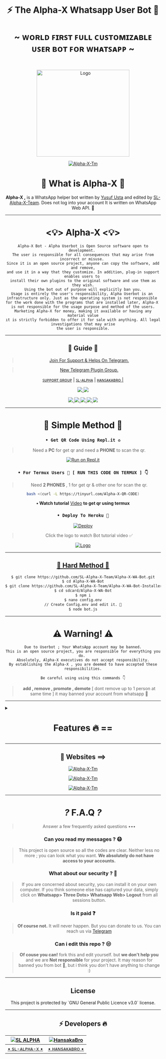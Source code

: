 <div align="center">

<h1 align="center"><b>⚡ The Alpha-X Whatsapp User Bot 🍁</b></h1>
<h1 align="center">~ ᴡᴏʀʟᴅ ꜰɪʀꜱᴛ ꜰᴜʟʟ ᴄᴜꜱᴛᴏᴍɪᴢᴀʙʟᴇ ᴜꜱᴇʀ ʙᴏᴛ ꜰᴏʀ ᴡʜᴀᴛꜱᴀᴘᴘ ~</h1>

<br>

<a href="https://github.com/SL-Alpha-X-Team"><img title="Logo" src="https://telegra.ph/file/c265e654e3ec87c78d984.jpg" width="300" height="280">

<a href="https://github.com/SL-Alpha-X-Team"><img title="Alpha-X-Tm" src="https://img.shields.io/badge/Alpha_X_team-black?colorA=inactive&colorB=purple&style=social&logo=github"></a>

<h1> 🔎 What is Alpha-X 🔎</h1>

**Alpha-X ,** is a WhatsApp helper bot written by [Yusuf Usta](https://github.com/Quiec) and edited by [SL-Alpha-X-Team](https://github.com/SL-Alpha-X-Team). Does not log into your account It is written on WhatsApp Web API. 🍂

---

<h1> <💡> Alpha-X <💡> </h1>

```
Alpha-X Bot - Alpha Userbot is Open Source software open to development. 
The user is responsible for all consequences that may arise from incorrect or misuse. 
Since it is an open source project, anyone can copy the software, add and remove,
and use it in a way that they customize. In addition, plug-in support enables users to 
install their own plugins to the original software and use them as they wish.
Using the bot out of purpose will explicitly ban you.
Usage is entirely the user's responsibility, Alpha Userbot is an 
infrastructure only. Just as the operating system is not responsible 
for the work done with the programs that are installed later, Alpha-X 
is not responsible for the usage purpose and method of the users.
Marketing Alpha-X for money, making it available or having any material value
ıt is strictly forbidden to offer it for sale with anything. All legal investigations that may arise
the user is responsible.
```

---

<h2> 📢 Guide 📢 </h2>

> [Join For Support & Helps On Telegram.](https://t.me/AlphaX_SUPPORT)

> [New Telegram Plugin Group. ](https://t.me/AlphaX_plugin)

<a href="https://bit.ly/BOT_SUPPORT">ꜱᴜᴘᴘᴏʀᴛ ɢʀᴏᴜᴘ</a> |
<a href="https://Wa.me/947772978164">ꜱʟ-ᴀʟᴘʜᴀ</a> |
<a href="https://Wa.me/94763983965">ʜᴀɴꜱᴀᴋᴀʙʀᴏ |

<p align="center"> 
    
  </a>
  <a href="https://github.com/SL-Alpha-X-Team/Alpha-X-WA-Bot/fork">
    <img src="https://img.shields.io/github/forks/SL-Alpha-X-Team/Alpha-X-WA-Bot?label=Fork&style=social">
    
  </a>
  <a href="https://github.com/SL-Alpha-X-Team/Alpha-X-WA-Bot/stargazers">
    <img src="https://img.shields.io/github/stars/SL-Alpha-X-Team/Alpha-X-WA-Bot?style=social">
  </a>
</p>

<p align="center">
  <a href="https://github.com/SL-Alpha-X-Team/Alpha-X-WA-Bot">
    <img src="https://img.shields.io/github/repo-size/SL-Alpha-X-Team/Alpha-X-WA-Bot?color=purple&label=Repo%20Size&style=plastic">

  </a>
  <a href="https://github.com/SL-Alpha-X-Team/Alpha-X-WA-Bot/blob/master/LICENSE">
    <img src="https://img.shields.io/github/license/SL-Alpha-X-Team/Alpha-X-WA-Bot?color=purple&label=Lisance&style=plastic">

  </a>
  <a href="https://github.com/SL-Alpha-X-Team/Alpha-X-WA-Bot">
    <img src="https://img.shields.io/github/languages/top/SL-Alpha-X-Team/Alpha-X-WA-Bot?color=purple&label=Javascript&style=plastic">

  </a>
  <a href="https://github.com/SL-Alpha-X-Team/Alpha-X-WA-Bot">
    <img src="https://img.shields.io/static/v1?label=Author&message=AlphaXteam&color=purple&style=plastic">

  </a>
  <a href="https://t.me/SL_AlphaX_Team">
    <img src="https://img.shields.io/badge/Telegram-AlphaX%20Main-purple&style=plastic">

  </a>
</p>

---

<h1> 🛃 Simple Method 🛃</h1>

### `• Get QR Code Using Repl.it ♻️`
> Need a **PC** for get qr and need a **PHONE** to scan the qr.

[![Run on Repl.it](https://repl.it/badge/github/SL-Alpha-X-Team/Alpha-X-WA-Bot)](https://replit.com/@AlphaXteam/Alpha-X-Bot-QR)

### `• For Termux Users 📲 [ RUN THIS CODE ON TERMUX ] 👇`
> Need **2 PHONES** , 1 for get qr & other one for scan the qr.

```bash
bash <(curl -L https://tinyurl.com/Alpha-X-QR-CODE)
```
**• Watch tutorial** [Video](https://youtu.be/6PpRFnr2dSg) **to get qr using termux**

### `• Deploy To Heroku 🚀`

[![Deploy](https://www.herokucdn.com/deploy/button.svg)](https://heroku.com/deploy?template=https://github.com/SL-Alpha-X-Team/Alpha-X-WA-Bot-Installer-5)

> Click the logo to watch Bot tutorial video ✅

<a href="https://youtube.com/watch?v=en4FLOsGRJY"><img title="Logo" src="https://telegra.ph/file/b2494d5bc4d55ebab9980.jpg">

---

<h2> 🔱 Hard Method 🔱 </h2>

```sh
$ git clone https://github.com/SL-Alpha-X-Team/Alpha-X-WA-Bot.git
$ cd Alpha-X-WA-Bot
$ git clone https://github.com/SL-Alpha-X-Team/Alpha-X-WA-Bot-Installer.git
$ cd sdcard/Alpha-X-WA-Bot
$ npm i
$ nano config.env
// Create Config.env and edit it. 🚫
$ node bot.js
```
---

<h1> ⚠️ Warning! ⚠️️</h1>

```
Due to Userbot ; Your WhatsApp account may be banned.
This is an open source project, you are responsible for everything you do. 
Absolutely, Alpha-X executives do not accept responsibility.
By establishing the Alpha-X , you are deemed to have accepted these responsibilities.
```

`Be careful using using this commands 👇`
> **add , remove , promote , demote**
[ dont remove up to 1 person at same time ]
it may banned your account from whatsapp 🚫

</div>

---

<details>
<summary><b><h1 align="center">Features 🔥 ==</h1></b></summary>
<p align="left">

`📜 ᴄᴏᴍᴍᴀɴᴅ:` install <br>
`📍 ᴅᴇsᴄʀɪᴘᴛɪᴏɴ` Install external plugins. <br>
`⚠️️ Warn:` Get plugins only from https://t.me/AlphaXplugin.

`📜 ᴄᴏᴍᴍᴀɴᴅ:` plugin<br>
`📍 ᴅᴇsᴄʀɪᴘᴛɪᴏɴ` Shows the plugins you have installed. 

`📜 ᴄᴏᴍᴍᴀɴᴅ:` remove<br>
`📍 ᴅᴇsᴄʀɪᴘᴛɪᴏɴ` Removes the plugin. 

`📜 ᴄᴏᴍᴍᴀɴᴅ:` admin<br>
`📍 ᴅᴇsᴄʀɪᴘᴛɪᴏɴ` Admin menu. 

`📜 ᴄᴏᴍᴍᴀɴᴅ:` ban <br>
`📍 ᴅᴇsᴄʀɪᴘᴛɪᴏɴ` Ban someone in the group. Reply to message or tag a person to use command. 

`📜 ᴄᴏᴍᴍᴀɴᴅ:` gname <br>
`📍 ᴅᴇsᴄʀɪᴘᴛɪᴏɴ` Change group name. 

`📜 ᴄᴏᴍᴍᴀɴᴅ:` gdesc<br>
`📍 ᴅᴇsᴄʀɪᴘᴛɪᴏɴ` Change group discription. 

`📜 ᴄᴏᴍᴍᴀɴᴅ:` dis <br>
`📍 ᴅᴇsᴄʀɪᴘᴛɪᴏɴ`  Disappearing message on/off. <br>
`💡 Example:` .dis on/off

`📜 ᴄᴏᴍᴍᴀɴᴅ:` reset<br>
`📍 ᴅᴇsᴄʀɪᴘᴛɪᴏɴ` Reset group invitation link. 

`📜 ᴄᴏᴍᴍᴀɴᴅ:` gpp<br>
`📍 ᴅᴇsᴄʀɪᴘᴛɪᴏɴ` Set group profile picture 

`📜 ᴄᴏᴍᴍᴀɴᴅ:` add<br>
`📍 ᴅᴇsᴄʀɪᴘᴛɪᴏɴ` Adds someone to the group. 

`📜 ᴄᴏᴍᴍᴀɴᴅ:` promote <br>
`📍 ᴅᴇsᴄʀɪᴘᴛɪᴏɴ` Makes any person an admin. 

`📜 ᴄᴏᴍᴍᴀɴᴅ:` demote <br>
`📍 ᴅᴇsᴄʀɪᴘᴛɪᴏɴ` Takes the authority of any admin. 

`📜 ᴄᴏᴍᴍᴀɴᴅ:` mute <br>
`📍 ᴅᴇsᴄʀɪᴘᴛɪᴏɴ` Mute the group chat. Only the admins can send a message.
⌨️ Example: .mute & .mute 5m etc 

`📜 ᴄᴏᴍᴍᴀɴᴅ:` unmute <br>
`📍 ᴅᴇsᴄʀɪᴘᴛɪᴏɴ` Unmute the group chat. Anyone can send a message. 

`📜 ᴄᴏᴍᴍᴀɴᴅ:` invite <br>
`📍 ᴅᴇsᴄʀɪᴘᴛɪᴏɴ` Provides the group's invitation link. 

`📜 ᴄᴏᴍᴍᴀɴᴅ:` afk <br>
`📍 ᴅᴇsᴄʀɪᴘᴛɪᴏɴ` It makes you AFK - Away From Keyboard. 

`📜 ᴄᴏᴍᴍᴀɴᴅ:` art pack<br>
`📍 ᴅᴇsᴄʀɪᴘᴛɪᴏɴ` Beautifull artpack with more than 100 messages. 

`📜 ᴄᴏᴍᴍᴀɴᴅ:` aspm <br>
`📍 ᴅᴇsᴄʀɪᴘᴛɪᴏɴ` This command for any emergency situation about any kind of WhatsApp SPAM in Group 

`📜 ᴄᴏᴍᴍᴀɴᴅ:` alag <br>
`📍 ᴅᴇsᴄʀɪᴘᴛɪᴏɴ` This command for any emergency situation about any kind of WhatsApp SPAM in Chat 

`📜 ᴄᴏᴍᴍᴀɴᴅ:` linkblock <br>
`📍 ᴅᴇsᴄʀɪᴘᴛɪᴏɴ` Activates the block link tool. <br>
`💡 Example:` .linkblock on / off

`📜 ᴄᴏᴍᴍᴀɴᴅ:` CrAsH<br>
`📍 ᴅᴇsᴄʀɪᴘᴛɪᴏɴ` send BUG VIRUS to group. 

`📜 ᴄᴏᴍᴍᴀɴᴅ:` CrAsH high<br>
`📍 ᴅᴇsᴄʀɪᴘᴛɪᴏɴ` send BUG VIRUS to group untill you stop. 

`📜 ᴄᴏᴍᴍᴀɴᴅ:` -carbon

`📜 ᴄᴏᴍᴍᴀɴᴅ:` clear<br>
`📍 ᴅᴇsᴄʀɪᴘᴛɪᴏɴ` Clears all the messages from the chat. 

`📜 ᴄᴏᴍᴍᴀɴᴅ:` qr <br>
`📍 ᴅᴇsᴄʀɪᴘᴛɪᴏɴ` To create an qr code from the word you give. 

`📜 ᴄᴏᴍᴍᴀɴᴅ:` bcode <br>
`📍 ᴅᴇsᴄʀɪᴘᴛɪᴏɴ` To create an barcode from the word you give. 

`📜 ᴄᴏᴍᴍᴀɴᴅ:` compliment<br>
`📍 ᴅᴇsᴄʀɪᴘᴛɪᴏɴ` It sends complimentry sentenses. 

`📜 ᴄᴏᴍᴍᴀɴᴅ:` toaudio<br>
`📍 ᴅᴇsᴄʀɪᴘᴛɪᴏɴ` Converts video to sound. 

`📜 ᴄᴏᴍᴍᴀɴᴅ:` toimage<br>
`📍 ᴅᴇsᴄʀɪᴘᴛɪᴏɴ` Converts the sticker to a photo. 

`📜 ᴄᴏᴍᴍᴀɴᴅ:` tovideo<br>
`📍 ᴅᴇsᴄʀɪᴘᴛɪᴏɴ` Converts animated stickers to video. 

`📜 ᴄᴏᴍᴍᴀɴᴅ:` deepai<br>
`📍 ᴅᴇsᴄʀɪᴘᴛɪᴏɴ` Runs the most powerful artificial intelligence tools using artificial neural networks. 

`📜 ᴄᴏᴍᴍᴀɴᴅ:` details<br>
`📍 ᴅᴇsᴄʀɪᴘᴛɪᴏɴ` Displays metadata data of group or person. 

`📜 ᴄᴏᴍᴍᴀɴᴅ:` dict <br>
`📍 ᴅᴇsᴄʀɪᴘᴛɪᴏɴ` Use it as a dictionary.
Eg: .dict enUS;lead
 For supporting languages send •.lngcode• 

`📜 ᴄᴏᴍᴍᴀɴᴅ:` dst<br>
`📍 ᴅᴇsᴄʀɪᴘᴛɪᴏɴ` Download status you repled. 

`📜 ᴄᴏᴍᴍᴀɴᴅ:` emedia<br>
`📍 ᴅᴇsᴄʀɪᴘᴛɪᴏɴ` It is a plugin with more than 25 media tools. 

`📜 ᴄᴏᴍᴍᴀɴᴅ:` emoji <br>
`📍 ᴅᴇsᴄʀɪᴘᴛɪᴏɴ` You can get Emoji as image. 

`📜 ᴄᴏᴍᴍᴀɴᴅ:` print <br>
`📍 ᴅᴇsᴄʀɪᴘᴛɪᴏɴ` Prints the inside of the file on the server. 

`📜 ᴄᴏᴍᴍᴀɴᴅ:` bashmedia <br>
`📍 ᴅᴇsᴄʀɪᴘᴛɪᴏɴ` Sends audio, video and photos inside the server. <br>
`💡 Example:` video.mp4 && media/gif/pic.mp4

`📜 ᴄᴏᴍᴍᴀɴᴅ:` addserver<br>
`📍 ᴅᴇsᴄʀɪᴘᴛɪᴏɴ` Uploads image, audio or video to the server. 

`📜 ᴄᴏᴍᴍᴀɴᴅ:` term <br>
`📍 ᴅᴇsᴄʀɪᴘᴛɪᴏɴ` Allows to run the command on the server's shell. 

`📜 ᴄᴏᴍᴍᴀɴᴅ:` mediainfo<br>
`📍 ᴅᴇsᴄʀɪᴘᴛɪᴏɴ` Shows the technical information of the replied video. 

`📜 ᴄᴏᴍᴍᴀɴᴅ:` pmsend <br>
`📍 ᴅᴇsᴄʀɪᴘᴛɪᴏɴ` Sends a private message to the replied person. 

`📜 ᴄᴏᴍᴍᴀɴᴅ:` pmttssend <br>
`📍 ᴅᴇsᴄʀɪᴘᴛɪᴏɴ` Sends a private voice message to the respondent. 

`📜 ᴄᴏᴍᴍᴀɴᴅ:` ffmpeg <br>
`📍 ᴅᴇsᴄʀɪᴘᴛɪᴏɴ` Applies the desired ffmpeg filter to the video.
⌨️ Example: .ffmpeg fade=in:0:30 

`📜 ᴄᴏᴍᴍᴀɴᴅ:` filter <br>
`📍 ᴅᴇsᴄʀɪᴘᴛɪᴏɴ` It adds a filter. If someone writes your filter, it send the answer. If you just write .filter, it show's your filter list. 

`📜 ᴄᴏᴍᴍᴀɴᴅ:` stop <br>
`📍 ᴅᴇsᴄʀɪᴘᴛɪᴏɴ` Stops the filter you added previously. 

`📜 ᴄᴏᴍᴍᴀɴᴅ:` bgmlist<br>
`📍 ᴅᴇsᴄʀɪᴘᴛɪᴏɴ` Bgm List. 

`📜 ᴄᴏᴍᴍᴀɴᴅ:` github <br>
`📍 ᴅᴇsᴄʀɪᴘᴛɪᴏɴ` It Send Github User Data. <br>
`💡 Example:` .github WhatsApp

`📜 ᴄᴏᴍᴍᴀɴᴅ:` welcome<br>
`📍 ᴅᴇsᴄʀɪᴘᴛɪᴏɴ` It sets the welcome message. If you leave it blank it shows the welcome message. 

`📜 ᴄᴏᴍᴍᴀɴᴅ:` goodbye<br>
`📍 ᴅᴇsᴄʀɪᴘᴛɪᴏɴ` Sets the goodbye message. If you leave blank, it show's the goodbye message. 

`📜 ᴄᴏᴍᴍᴀɴᴅ:` help<br>
`📍 ᴅᴇsᴄʀɪᴘᴛɪᴏɴ` Gives information about using the bot from the Help menu. 

`📜 ᴄᴏᴍᴍᴀɴᴅ:` varset <br>
`📍 ᴅᴇsᴄʀɪᴘᴛɪᴏɴ` Changes the text of modules like alive, afk etc.. 

`📜 ᴄᴏᴍᴍᴀɴᴅ:` restart<br>
`📍 ᴅᴇsᴄʀɪᴘᴛɪᴏɴ` Restart bot.

`📜 ᴄᴏᴍᴍᴀɴᴅ:` poweroff<br>
`📍 ᴅᴇsᴄʀɪᴘᴛɪᴏɴ` Shutdown bot.

`📜 ᴄᴏᴍᴍᴀɴᴅ:` dyno<br>
`📍 ᴅᴇsᴄʀɪᴘᴛɪᴏɴ` Check heroku dyno usage 

`📜 ᴄᴏᴍᴍᴀɴᴅ:` setvar <br>
`📍 ᴅᴇsᴄʀɪᴘᴛɪᴏɴ` Set heroku config var 

`📜 ᴄᴏᴍᴍᴀɴᴅ:` delvar <br>
`📍 ᴅᴇsᴄʀɪᴘᴛɪᴏɴ` Delete heroku config var 

`📜 ᴄᴏᴍᴍᴀɴᴅ:` getvar <br>
`📍 ᴅᴇsᴄʀɪᴘᴛɪᴏɴ` Get heroku config var 

`📜 ᴄᴏᴍᴍᴀɴᴅ:` hpmod <br>
`📍 ᴅᴇsᴄʀɪᴘᴛɪᴏɴ` To get mod apps info. 

`📜 ᴄᴏᴍᴍᴀɴᴅ:` insult<br>
`📍 ᴅᴇsᴄʀɪᴘᴛɪᴏɴ` It gives random insults. 

`📜 ᴄᴏᴍᴍᴀɴᴅ:` locate<br>
`📍 ᴅᴇsᴄʀɪᴘᴛɪᴏɴ` It send your location. <br>
`⚠️️ Warn:` Please open your location before using command!

`📜 ᴄᴏᴍᴍᴀɴᴅ:` logmsg<br>
`📍 ᴅᴇsᴄʀɪᴘᴛɪᴏɴ` Saves the message you reply to your private number. <br>
`⚠️️ Warn:` Does not support animated stickers!

`📜 ᴄᴏᴍᴍᴀɴᴅ:` logomaker<br>
`📍 ᴅᴇsᴄʀɪᴘᴛɪᴏɴ` Shows logomaker tools with unlimited access. 

`📜 ᴄᴏᴍᴍᴀɴᴅ:` meme <br>
`📍 ᴅᴇsᴄʀɪᴘᴛɪᴏɴ` Photo memes you replied to. 

`📜 ᴄᴏᴍᴍᴀɴᴅ:` movie <br>
`📍 ᴅᴇsᴄʀɪᴘᴛɪᴏɴ` Shows movie info. 

`📜 ᴄᴏᴍᴍᴀɴᴅ:` neko<br>
`📍 ᴅᴇsᴄʀɪᴘᴛɪᴏɴ` Replied messages will be added to nekobin.com. 

`📜 ᴄᴏᴍᴍᴀɴᴅ:` song <br>
`📍 ᴅᴇsᴄʀɪᴘᴛɪᴏɴ` Uploads the song you wrote. 

`📜 ᴄᴏᴍᴍᴀɴᴅ:` video <br>
`📍 ᴅᴇsᴄʀɪᴘᴛɪᴏɴ` Downloads video from YouTube. 

`📜 ᴄᴏᴍᴍᴀɴᴅ:` fb <br>
`📍 ᴅᴇsᴄʀɪᴘᴛɪᴏɴ` Download video from facebook. 

`📜 ᴄᴏᴍᴍᴀɴᴅ:` tiktok <br>
`📍 ᴅᴇsᴄʀɪᴘᴛɪᴏɴ` Download tiktok video. 

`📜 ᴄᴏᴍᴍᴀɴᴅ:` notes<br>
`📍 ᴅᴇsᴄʀɪᴘᴛɪᴏɴ` Shows all your existing notes. 

`📜 ᴄᴏᴍᴍᴀɴᴅ:` save <br>
`📍 ᴅᴇsᴄʀɪᴘᴛɪᴏɴ` Reply a message and type .save or just use .save <Your note> without replying 

`📜 ᴄᴏᴍᴍᴀɴᴅ:` deleteNotes<br>
`📍 ᴅᴇsᴄʀɪᴘᴛɪᴏɴ` Deletes *all* your saved notes. 

`📜 ᴄᴏᴍᴍᴀɴᴅ:` ocr <br>
`📍 ᴅᴇsᴄʀɪᴘᴛɪᴏɴ` Reads the text on the photo you have replied. 

`📜 ᴄᴏᴍᴍᴀɴᴅ:` pinimg <br>
`📍 ᴅᴇsᴄʀɪᴘᴛɪᴏɴ` Downloas images from Pinterest. 

`📜 ᴄᴏᴍᴍᴀɴᴅ:` playst <br>
`📍 ᴅᴇsᴄʀɪᴘᴛɪᴏɴ` Get app details from play store. 

`📜 ᴄᴏᴍᴍᴀɴᴅ:` profile<br>
`📍 ᴅᴇsᴄʀɪᴘᴛɪᴏɴ` Profile menu. 

`📜 ᴄᴏᴍᴍᴀɴᴅ:` getpp<br>
`📍 ᴅᴇsᴄʀɪᴘᴛɪᴏɴ` Get pofile picture. 

`📜 ᴄᴏᴍᴍᴀɴᴅ:` setbio <br>
`📍 ᴅᴇsᴄʀɪᴘᴛɪᴏɴ` Set your about. 

`📜 ᴄᴏᴍᴍᴀɴᴅ:` getbio<br>
`📍 ᴅᴇsᴄʀɪᴘᴛɪᴏɴ` Get user about. 

`📜 ᴄᴏᴍᴍᴀɴᴅ:` archive<br>
`📍 ᴅᴇsᴄʀɪᴘᴛɪᴏɴ` Archive chat. 

`📜 ᴄᴏᴍᴍᴀɴᴅ:` unarchive<br>
`📍 ᴅᴇsᴄʀɪᴘᴛɪᴏɴ` Unarchive chat. 

`📜 ᴄᴏᴍᴍᴀɴᴅ:` pin<br>
`📍 ᴅᴇsᴄʀɪᴘᴛɪᴏɴ` Archive chat. 

`📜 ᴄᴏᴍᴍᴀɴᴅ:` unpin<br>
`📍 ᴅᴇsᴄʀɪᴘᴛɪᴏɴ` Unarchive chat. 

`📜 ᴄᴏᴍᴍᴀɴᴅ:` pp<br>
`📍 ᴅᴇsᴄʀɪᴘᴛɪᴏɴ` Makes the profile photo what photo you reply. 

`📜 ᴄᴏᴍᴍᴀɴᴅ:` kickme<br>
`📍 ᴅᴇsᴄʀɪᴘᴛɪᴏɴ` It kicks you from the group you are using it in. 

`📜 ᴄᴏᴍᴍᴀɴᴅ:` block <br>
`📍 ᴅᴇsᴄʀɪᴘᴛɪᴏɴ` Block user. 

`📜 ᴄᴏᴍᴍᴀɴᴅ:` unblock <br>
`📍 ᴅᴇsᴄʀɪᴘᴛɪᴏɴ` Unblock user. 

`📜 ᴄᴏᴍᴍᴀɴᴅ:` jid <br>
`📍 ᴅᴇsᴄʀɪᴘᴛɪᴏɴ` Giving user's JID. 

`📜 ᴄᴏᴍᴍᴀɴᴅ:` rdmore <br>
`📍 ᴅᴇsᴄʀɪᴘᴛɪᴏɴ` Add readmore to your message >> Use # to get readmore. 

`📜 ᴄᴏᴍᴍᴀɴᴅ:` removebg <br>
`📍 ᴅᴇsᴄʀɪᴘᴛɪᴏɴ` Removes the background of the photos. 

`📜 ᴄᴏᴍᴍᴀɴᴅ:` report <br>
`📍 ᴅᴇsᴄʀɪᴘᴛɪᴏɴ` Sends reports to group admins. 

`📜 ᴄᴏᴍᴍᴀɴᴅ:` roll<br>
`📍 ᴅᴇsᴄʀɪᴘᴛɪᴏɴ` Roll dice randomly. 

`📜 ᴄᴏᴍᴍᴀɴᴅ:` scam <br>
`📍 ᴅᴇsᴄʀɪᴘᴛɪᴏɴ` Creates 5 minutes of fake actions. 

`📜 ᴄᴏᴍᴍᴀɴᴅ:` scan <br>
`📍 ᴅᴇsᴄʀɪᴘᴛɪᴏɴ` Checks whether the entered number is registered on WhatApp. 

`📜 ᴄᴏᴍᴍᴀɴᴅ:` trt<br>
`📍 ᴅᴇsᴄʀɪᴘᴛɪᴏɴ` It translates with Google Translate. You must reply any message. <br>
`💡 Example:` .trt en si (From English to Sinhala)

`📜 ᴄᴏᴍᴍᴀɴᴅ:` antilink <br>
`📍 ᴅᴇsᴄʀɪᴘᴛɪᴏɴ` Activates the Antilink tool. <br>
`💡 Example:` .antilink on / off

`📜 ᴄᴏᴍᴍᴀɴᴅ:` autobio <br>
`📍 ᴅᴇsᴄʀɪᴘᴛɪᴏɴ` Add live clock to your bio! <br>
`💡 Example:` .autobio on / off

`📜 ᴄᴏᴍᴍᴀɴᴅ:` detectlang<br>
`📍 ᴅᴇsᴄʀɪᴘᴛɪᴏɴ` Guess the language of the replied message. 

`📜 ᴄᴏᴍᴍᴀɴᴅ:` currency

`📜 ᴄᴏᴍᴍᴀɴᴅ:` tts <br>
`📍 ᴅᴇsᴄʀɪᴘᴛɪᴏɴ` It converts text to sound. 

`📜 ᴄᴏᴍᴍᴀɴᴅ:` music <br>
`📍 ᴅᴇsᴄʀɪᴘᴛɪᴏɴ` Uploads the song you wrote. 

`📜 ᴄᴏᴍᴍᴀɴᴅ:` smp3 <br>
`📍 ᴅᴇsᴄʀɪᴘᴛɪᴏɴ` Get song as a mp3 documet file 

`📜 ᴄᴏᴍᴍᴀɴᴅ:` mp4 <br>
`📍 ᴅᴇsᴄʀɪᴘᴛɪᴏɴ` Downloads video from YouTube. 

`📜 ᴄᴏᴍᴍᴀɴᴅ:` yt <br>
`📍 ᴅᴇsᴄʀɪᴘᴛɪᴏɴ` It searchs on YouTube. 

`📜 ᴄᴏᴍᴍᴀɴᴅ:` wiki <br>
`📍 ᴅᴇsᴄʀɪᴘᴛɪᴏɴ` Searches query on Wikipedia. 

`📜 ᴄᴏᴍᴍᴀɴᴅ:` img <br>
`📍 ᴅᴇsᴄʀɪᴘᴛɪᴏɴ` Searches for related pics on Google. 

`📜 ᴄᴏᴍᴍᴀɴᴅ:` lyric <br>
`📍 ᴅᴇsᴄʀɪᴘᴛɪᴏɴ` Finds the lyrics of the song. 

`📜 ᴄᴏᴍᴍᴀɴᴅ:` covid <br>
`📍 ᴅᴇsᴄʀɪᴘᴛɪᴏɴ` Shows the daily and overall covid table of more than 15 countries. 

`📜 ᴄᴏᴍᴍᴀɴᴅ:` ss <br>
`📍 ᴅᴇsᴄʀɪᴘᴛɪᴏɴ` Takes a screenshot from the page in the given link. 

`📜 ᴄᴏᴍᴍᴀɴᴅ:` simi <br>
`📍 ᴅᴇsᴄʀɪᴘᴛɪᴏɴ` Are you bored? ... Fool around with SimSimi. ... World first popular Chatbot for daily conversation. 

`📜 ᴄᴏᴍᴍᴀɴᴅ:` spdf <br>
`📍 ᴅᴇsᴄʀɪᴘᴛɪᴏɴ` Site to pdf file. 

`📜 ᴄᴏᴍᴍᴀɴᴅ:` insta <br>
`📍 ᴅᴇsᴄʀɪᴘᴛɪᴏɴ` Downloads videos or photos from Instagram. 

`📜 ᴄᴏᴍᴍᴀɴᴅ:` animesay <br>
`📍 ᴅᴇsᴄʀɪᴘᴛɪᴏɴ` It writes the text inside the banner the anime girl is holding 

`📜 ᴄᴏᴍᴍᴀɴᴅ:` changesay <br>
`📍 ᴅᴇsᴄʀɪᴘᴛɪᴏɴ` Turns the text into the change my mind poster. 

`📜 ᴄᴏᴍᴍᴀɴᴅ:` trumpsay <br>
`📍 ᴅᴇsᴄʀɪᴘᴛɪᴏɴ` Converts the text to Trump's tweet. 

`📜 ᴄᴏᴍᴍᴀɴᴅ:` audio spam<br>
`📍 ᴅᴇsᴄʀɪᴘᴛɪᴏɴ` Sends the replied audio as spam. 

`📜 ᴄᴏᴍᴍᴀɴᴅ:` foto spam<br>
`📍 ᴅᴇsᴄʀɪᴘᴛɪᴏɴ` Sends the replied photo as spam. 

`📜 ᴄᴏᴍᴍᴀɴᴅ:` sticker spam<br>
`📍 ᴅᴇsᴄʀɪᴘᴛɪᴏɴ` Convert the replied photo or video to sticker and send it as spam. 

`📜 ᴄᴏᴍᴍᴀɴᴅ:` vid spam

`📜 ᴄᴏᴍᴍᴀɴᴅ:` killspam<br>
`📍 ᴅᴇsᴄʀɪᴘᴛɪᴏɴ` Stops spam command. 

`📜 ᴄᴏᴍᴍᴀɴᴅ:` spam <br>
`📍 ᴅᴇsᴄʀɪᴘᴛɪᴏɴ` It spam until you stop it.
⌨️ Example: .spam test 

`📜 ᴄᴏᴍᴍᴀɴᴅ:` spotify <br>
`📍 ᴅᴇsᴄʀɪᴘᴛɪᴏɴ` Get music details from spotify. 

`📜 ᴄᴏᴍᴍᴀɴᴅ:` st<br>
`📍 ᴅᴇsᴄʀɪᴘᴛɪᴏɴ` It converts your replied photo or video to sticker. 

`📜 ᴄᴏᴍᴍᴀɴᴅ:` sweather<br>
`📍 ᴅᴇsᴄʀɪᴘᴛɪᴏɴ` Gives you the weekly interpretations of space weather observations provided by the Space Weather Research Center (SWRC) for a p. 

`📜 ᴄᴏᴍᴍᴀɴᴅ:` alive <br>
`📍 ᴅᴇsᴄʀɪᴘᴛɪᴏɴ` Does bot work? 

`📜 ᴄᴏᴍᴍᴀɴᴅ:` sysd<br>
`📍 ᴅᴇsᴄʀɪᴘᴛɪᴏɴ` Shows the system properties. 

`📜 ᴄᴏᴍᴍᴀɴᴅ:` tagadmin

`📜 ᴄᴏᴍᴍᴀɴᴅ:` tg <br>
`📍 ᴅᴇsᴄʀɪᴘᴛɪᴏɴ` Tags everyone in the group. 

`📜 ᴄᴏᴍᴍᴀɴᴅ:` pmall<br>
`📍 ᴅᴇsᴄʀɪᴘᴛɪᴏɴ` Sends the replied message to all members in the group. 

`📜 ᴄᴏᴍᴍᴀɴᴅ:` tblend <br>
`📍 ᴅᴇsᴄʀɪᴘᴛɪᴏɴ` Applies the selected TBlend effect to videos. 

`📜 ᴄᴏᴍᴍᴀɴᴅ:` link<br>
`📍 ᴅᴇsᴄʀɪᴘᴛɪᴏɴ` The image you reply to uploads to telegra.ph and provides its link. 

`📜 ᴄᴏᴍᴍᴀɴᴅ:` unvoice<br>
`📍 ᴅᴇsᴄʀɪᴘᴛɪᴏɴ` Converts audio to sound recording. 

`📜 ᴄᴏᴍᴍᴀɴᴅ:` up<br>
`📍 ᴅᴇsᴄʀɪᴘᴛɪᴏɴ` Checks the update your bot. 

`📜 ᴄᴏᴍᴍᴀɴᴅ:` up now<br>
`📍 ᴅᴇsᴄʀɪᴘᴛɪᴏɴ` It makes updates. 

`📜 ᴄᴏᴍᴍᴀɴᴅ:` voicy<br>
`📍 ᴅᴇsᴄʀɪᴘᴛɪᴏɴ` It converts audio to text. 

`📜 ᴄᴏᴍᴍᴀɴᴅ:` wp<br>
`📍 ᴅᴇsᴄʀɪᴘᴛɪᴏɴ` It sends high resolution wallpapers. 

`📜 ᴄᴏᴍᴍᴀɴᴅ:` wame <br>
`📍 ᴅᴇsᴄʀɪᴘᴛɪᴏɴ` Get a link to the user chat. 

`📜 ᴄᴏᴍᴍᴀɴᴅ:` weather <br>
`📍 ᴅᴇsᴄʀɪᴘᴛɪᴏɴ` Shows the weather. 

`📜 ᴄᴏᴍᴍᴀɴᴅ:` speedtest <br>
`📍 ᴅᴇsᴄʀɪᴘᴛɪᴏɴ` Measures Download and Upload speed. <br>
`💡 Example:` speedtest user // speedtest server

`📜 ᴄᴏᴍᴍᴀɴᴅ:` ping<br>
`📍 ᴅᴇsᴄʀɪᴘᴛɪᴏɴ` Measures your ping. 

`📜 ᴄᴏᴍᴍᴀɴᴅ:` short <br>
`📍 ᴅᴇsᴄʀɪᴘᴛɪᴏɴ` Shorten the long link. 

`📜 ᴄᴏᴍᴍᴀɴᴅ:` calc <br>
`📍 ᴅᴇsᴄʀɪᴘᴛɪᴏɴ` Performs simple math operations. 

`📜 ᴄᴏᴍᴍᴀɴᴅ:` xapi<br>
`📍 ᴅᴇsᴄʀɪᴘᴛɪᴏɴ` Xteam API key info. 

`📜 ᴄᴏᴍᴍᴀɴᴅ:` glowtext<br>
`📍 ᴅᴇsᴄʀɪᴘᴛɪᴏɴ` send random glowtext by given word > with 140+ beautifull font styles.

`📜 ᴄᴏᴍᴍᴀɴᴅ:` quote<br>
`📍 ᴅᴇsᴄʀɪᴘᴛɪᴏɴ` Send random quotes. 


>🤩 New features comming soon...

#### E-Media Plugin Commands 🛠️
| Command 💻 | Description ℹ️ |
| ---------- | -------------------- |
| mp4enhance | It improves the quality of the video.
| x2mp4 | It reduces the quality of the video by 2 times.
| x4mp4 | It reduces the quality of the video by 4 times.
| mp4reverse | Plays the video in reverse.
| mp4blur | Blurs the video background.
| mp4vintage | Applies a vintage effect to the video.
| mp4bw | Applies a monochrome effect to the video.
| mp4edge | It calculates the depth of the viden and applies the neon edge effect accordingly.
| mp4image | Converts photo to 5 seconds video.
| gif | It makes the video gif.
| agif | Makes the video an audio gif.
| spectrum | It converts the spectrum of sound into video.
| avec | Converts the frequency range of the sound to 3D video.
| waves | It converts the wavelengths of sound into video.
| frequency | Converts the frequency of the sound to video.
| volumeaudio | Converts the decibel value of sound to video.
| cqtaudio | Converts the cqt value of audio to video.
| mp3eq | Adjusts the sound to a crystal clear level.
| mp3bass | It add more bass to sound.
| mp3low | It makes the sound deep and slow.
| mp3pitch | It refines and accelerates the sound.
| mp3crusher | It distorts the sound, makes it ridiculous.
| mp3reverse | Plays the sound in reverse.
| x2mp3 | It speeds up the sound 2 times.
| mp3volume | It increases the sound level 6 times.
| bwimage | Makes the photo black and white.
| vintageimage | Applies a vintage effect to the photo.
| edgeimage | It calculates the depth of the photo and appropriately applies an edge effect.
| enhanceimage | It improves the quality of the photo.
| grenimage | Applies a grain effect to the photo.
| blurimage | Blurs the background of the photo.

#### Scam Commands 🛠️
| Command 💻 | Description ℹ️ |
| ---------- | -------------------- |
| scam typing | It shows you typing for 5 minutes. |
| scam recording | It shows you as recording for 5 minutes. |
| scam online | It shows you online for 5 minutes. |
| scam stop | Stops fake actions. |

#### Deep AI Commands 🛠️
| Command 💻 | Description ℹ️ |
| ---------- | -------------------- |
| colorai | Colorizes the photo. |
| superai | It improves the image quality. |
| dreamai | Applies a deepdream effect to the photo. |
| waifuai | It mixes the color palettes of photo. |
| neuraltalkai | Explain the incident in the photo. |
| toonai | Applies a cartoon effect to the face of image. |
| ttiai | Generates nonexistent photos from your sentence. |
| moodai | It determines your mood from the sentence you write. |
| textai | Creates a virtual story from your sentence. |
| nudityai | Shows the NSFW value of the photo between 1 and 0. |
| ganstyle | Combines pictures with the image link in Config Vars with the help of artificial intelligence.

</p>

</details>

<div align="center">

---

<h2> 🎨 Websites ==> </h2>

<a href="https://alpha-x.ml"><img title="Alpha-X-Tm" src="https://img.shields.io/badge/Alpha_X_Team-black?colorA=9cf&colorB=purple&style=social&logo=smrt"></a>

<a href="https://alpha-x.ml/wa-bot"><img title="Alpha-X-Tm" src="https://img.shields.io/badge/Alpha_X_Bot-black?colorA=9cf&colorB=purple&style=social&logo=starship"></a>

<a href="https://alpha-x.ml/bot-help"><img title="Alpha-X-Tm" src="https://img.shields.io/badge/Alpha_X_Bot_Help-black?colorA=9cf&colorB=purple&style=social&logo=google"></a>

---

# _?_ F.A.Q _?_
>Answer a few frequently asked questions •••

### Can you read my messages ? 😷
>This project is open source so all the codes are clear. Neither less no more ; you can look what you want. **We absolutely do not have access to your accounts.**

### What about our security ? 🔱
>If you are concerned about security, you can install it on your own computer. If you think someone else has captured your data, simply click on **Whatsapp> Three Dots> Whatsapp Web> Logout** from all sessions button.

### Is it paid ❓
>**Of course not.** It will never happen. But you can donate to us. You can reach us via [Telegram](https://t.me/AlphaX_SUPPORT)

### Can i edit this repo ? 😒
>**Of couse you can!** fork this and edit yourself.
but **we don't help you** and we are **Not responsible** for your project.
It may reason for banned you from bot 🚫,
but i think you don't have anything to change :)

---

<h2> License </h2>
This project is protected by `GNU General Public Licence v3.0` license.

---

<h2> ⚡ Developers 🔥 </h2>
  <div align="center">
    
  [![SL ALPHA](https://github.com/SL-Alpha-X.png?size=110)](https://github.com/SL-Alpha-X) |  [![HansakaBro](https://github.com/HansakaBro.png?size=110)](https://github.com/HansakaBro) 
------|------
[• sʟ-ᴀʟᴘʜᴀ-x •](https://github.com/SL-Alpha-X)  | [• ʜᴀɴsᴀᴋᴀʙʀᴏ •](https://github.com/HansakaBro) 
  </div>

</div>